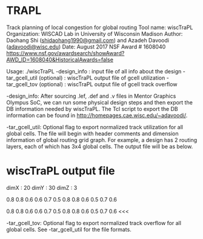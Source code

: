 # TRAPL

Track planning of local congestion for global routing
Tool name: 	wiscTraPL
Organization:	WISCAD Lab in University of Wisconsin Madison
Author: 	Daohang Shi (shidaohang1990@gmail.com) and Azadeh Davoodi (adavoodi@wisc.edu)
Date: 		August 2017
NSF Award # 1608040 https://www.nsf.gov/awardsearch/showAward?AWD_ID=1608040&HistoricalAwards=false

Usage:
./wiscTraPL
	-design_info                : input file of all info about the design
	-tar_gcell_util (optional)  : wiscTraPL output file of gcell utilization
	-tar_gcell_tov  (optional)  : wiscTraPL output file of gcell track overflow

-design_info: 
	After sourcing .lef, .def and .v files in Mentor Graphics Olympus SoC, we can run some physical design steps and then export the DB information needed by wiscTraPL. The Tcl script to export the DB information can be found in http://homepages.cae.wisc.edu/~adavoodi/.  

-tar_gcell_util:
	Optional flag to export normalized track utilization for all global cells.  The file will begin with header comments and dimension information of global routing grid graph.  For example, a design has 2 routing layers, each of which has 3x4 global cells.  The output file will be as below.
>>>
# wiscTraPL output file
dimX : 20
dimY : 30
dimZ : 3

0.8 0.8 0.6
0.6 0.7 0.5
0.8 0.8 0.6
0.5 0.7 0.6

0.8 0.8 0.6
0.6 0.7 0.5
0.8 0.8 0.6
0.5 0.7 0.6
<<<

-tar_gcell_tov:
	Optional flag to export normalized track overflow for all global cells.  See -tar_gcell_util for the file formats.
